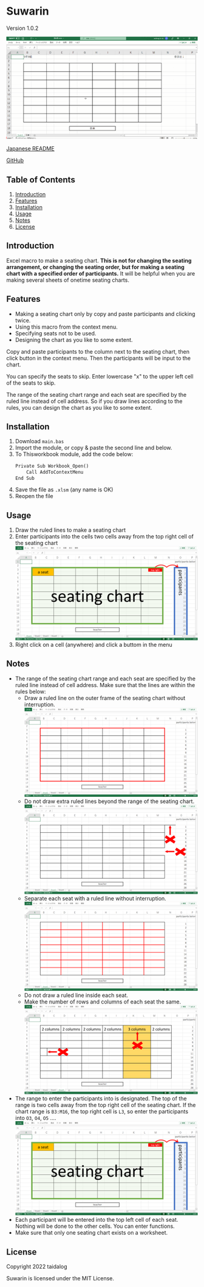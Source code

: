 # Suwarin

Version 1.0.2

![demo](https://github.com/taidalog/Suwarin/blob/images/images/suwarin.gif)

[Japanese README](README.ja.md)

[GitHub](https://github.com/taidalog/Suwarin)

## Table of Contents

1. [Introduction](#Introduction)
1. [Features](#Features)
1. [Installation](#Installation)
1. [Usage](#Usage)
1. [Notes](#Notes)
1. [License](#License)


## Introduction

Excel macro to make a seating chart. **This is not for changing the seating arrangement, or changing the seating order, but for making a seating chart with a specified order of participants.** It will be helpful when you are making several sheets of onetime seating charts.


## Features

- Making a seating chart only by copy and paste participants and clicking twice.
- Using this macro from the context menu.
- Specifying seats not to be used.
- Designing the chart as you like to some extent.

Copy and paste participants to the column next to the seating chart, then click button in the context menu. Then the participants will be input to the chart.

You can specify the seats to skip. Enter lowercase "x" to the upper left cell of the seats to skip.

The range of the seating chart range and each seat are specified by the ruled line instead of cell address. So if you draw lines according to the rules, you can design the chart as you like to some extent.


## Installation

1. Download `main.bas`
1. Import the module, or copy & paste the second line and below.
1. To Thisworkbook module, add the code below:  
    ```
    Private Sub Workbook_Open()
        Call AddToContextMenu
    End Sub
    ```
1. Save the file as `.xlsm` (any name is OK)
1. Reopen the file


## Usage

1. Draw the ruled lines to make a seating chart
1. Enter participants into the cells two cells away from the top right cell of the seating chart
![layout](https://github.com/taidalog/Suwarin/blob/images/images/en/suwarin01.png)
1. Right click on a cell (anywhere) and click a buttom in the menu


## Notes

- The range of the seating chart range and each seat are specified by the ruled line instead of cell address. Make sure that the lines are within the rules below:
    - Draw a ruled line on the outer frame of the seating chart without interruption.
    ![About ruled lines](https://github.com/taidalog/Suwarin/blob/images/images/en/suwarin02.png)
    - Do not draw extra ruled lines beyond the range of the seating chart.
    ![About ruled lines](https://github.com/taidalog/Suwarin/blob/images/images/en/suwarin03.png)
    - Separate each seat with a ruled line without interruption.
    ![About ruled lines](https://github.com/taidalog/Suwarin/blob/images/images/en/suwarin04.png)
    - Do not draw a ruled line inside each seat.
    - Make the number of rows and columns of each seat the same.
    ![About ruled lines](https://github.com/taidalog/Suwarin/blob/images/images/en/suwarin05.png)
- The range to enter the participants into is designated. The top of the range is two cells away from the top right cell of the seating chart. If the chart range is `B3:M16`, the top right cell is `L3`, so enter the participants into `O3`, `O4`, `O5` ....  
![About cells to enter participants](https://github.com/taidalog/Suwarin/blob/images/images/en/suwarin01.png)
- Each participant will be entered into the top left cell of each seat. Nothing will be done to the other cells. You can enter functions.
- Make sure that only one seating chart exists on a worksheet.


## License

Copyright 2022 taidalog

Suwarin is licensed under the MIT License.

